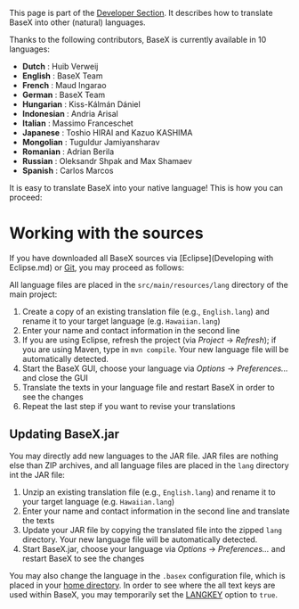  


 
This page is part of the [Developer Section](Developing.md). It describes how to translate BaseX into other (natural) languages. 

 
Thanks to the following contributors, BaseX is currently available in 10 languages: 

  * **Dutch** : Huib Verweij 
 * **English** : BaseX Team 
 * **French** : Maud Ingarao 
 * **German** : BaseX Team 
 * **Hungarian** : Kiss-Kálmán Dániel 
 * **Indonesian** : Andria Arisal 
 * **Italian** : Massimo Franceschet 
 * **Japanese** : Toshio HIRAI and Kazuo KASHIMA 
 * **Mongolian** : Tuguldur Jamiyansharav 
 * **Romanian** : Adrian Berila 
 * **Russian** : Oleksandr Shpak and Max Shamaev 
 * **Spanish** : Carlos Marcos 
 
It is easy to translate BaseX into your native language! This is how you can proceed: 

 
# Working with the sources

If you have downloaded all BaseX sources via [Eclipse](Developing with Eclipse.md) or [Git](Git.md), you may proceed as follows: 


All language files are placed in the `src/main/resources/lang` directory of the main project: 

1. Create a copy of an existing translation file (e.g., `English.lang`) and rename it to your target language (e.g. `Hawaiian.lang`) 
2. Enter your name and contact information in the second line 
3. If you are using Eclipse, refresh the project (via _Project_ → _Refresh_); if you are using Maven, type in `mvn compile`. Your new language file will be automatically detected. 
4. Start the BaseX GUI, choose your language via _Options_ → _Preferences..._ and close the GUI 
5. Translate the texts in your language file and restart BaseX in order to see the changes 
6. Repeat the last step if you want to revise your translations 

## Updating BaseX.jar

You may directly add new languages to the JAR file. JAR files are nothing else than ZIP archives, and all language files are placed in the `lang` directory int the JAR file: 

1. Unzip an existing translation file (e.g., `English.lang`) and rename it to your target language (e.g. `Hawaiian.lang`) 
2. Enter your name and contact information in the second line and translate the texts 
3. Update your JAR file by copying the translated file into the zipped `lang` directory. Your new language file will be automatically detected. 
4. Start BaseX.jar, choose your language via _Options_ → _Preferences..._ and restart BaseX to see the changes 

You may also change the language in the `.basex` configuration file, which is placed in your [home directory](Configuration.md). In order to see where the all text keys are used within BaseX, you may temporarily set the [LANGKEY](Options.md#langkey) option to `true`. 

